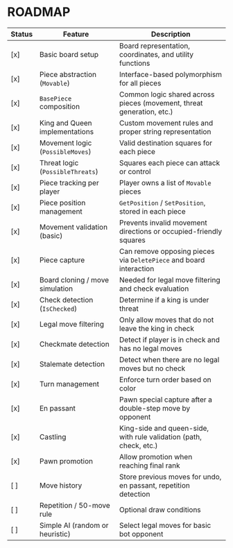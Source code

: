 # ROADMAP

| Status  | Feature                              | Description                                                                |
|---------|--------------------------------------|----------------------------------------------------------------------------|
| [x]     | Basic board setup                    | Board representation, coordinates, and utility functions                   |
| [x]     | Piece abstraction (`Movable`)        | Interface-based polymorphism for all pieces                                |
| [x]     | `BasePiece` composition              | Common logic shared across pieces (movement, threat generation, etc.)      |
| [x]     | King and Queen implementations       | Custom movement rules and proper string representation                     |
| [x]     | Movement logic (`PossibleMoves`)     | Valid destination squares for each piece                                   |
| [x]     | Threat logic (`PossibleThreats`)     | Squares each piece can attack or control                                   |
| [x]     | Piece tracking per player            | Player owns a list of `Movable` pieces                                     |
| [x]     | Piece position management            | `GetPosition` / `SetPosition`, stored in each piece                        |
| [x]     | Movement validation (basic)          | Prevents invalid movement directions or occupied-friendly squares          |
| [x]     | Piece capture                        | Can remove opposing pieces via `DeletePiece` and board interaction         |
| [x]     | Board cloning / move simulation      | Needed for legal move filtering and check evaluation                       |
| [x]     | Check detection (`IsChecked`)        | Determine if a king is under threat                                        |
| [x]     | Legal move filtering                 | Only allow moves that do not leave the king in check                       |
| [x]     | Checkmate detection                  | Detect if player is in check and has no legal moves                        |
| [x]     | Stalemate detection                  | Detect when there are no legal moves but no check                          |
| [x]     | Turn management                      | Enforce turn order based on color                                          |
| [x]     | En passant                           | Pawn special capture after a double-step move by opponent                  |
| [x]     | Castling                             | King-side and queen-side, with rule validation (path, check, etc.)         |
| [x]     | Pawn promotion                       | Allow promotion when reaching final rank                                   |
| [ ]     | Move history                         | Store previous moves for undo, en passant, repetition detection            |
| [ ]     | Repetition / 50-move rule            | Optional draw conditions                                                   |
| [ ]     | Simple AI (random or heuristic)      | Select legal moves for basic bot opponent                                  |